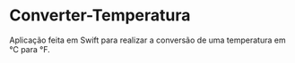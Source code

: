 # Converter-Temperatura
Aplicação feita em Swift para realizar a conversão de uma temperatura em °C para °F.
